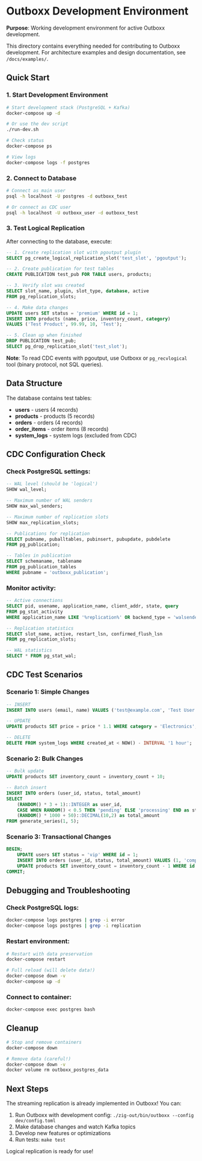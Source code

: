 # Outboxx Development Environment

**Purpose**: Working development environment for active Outboxx development.

This directory contains everything needed for contributing to Outboxx development. For architecture examples and design documentation, see `/docs/examples/`.

## Quick Start

### 1. Start Development Environment

```bash
# Start development stack (PostgreSQL + Kafka)
docker-compose up -d

# Or use the dev script
./run-dev.sh

# Check status
docker-compose ps

# View logs
docker-compose logs -f postgres
```

### 2. Connect to Database

```bash
# Connect as main user
psql -h localhost -U postgres -d outboxx_test

# Or connect as CDC user
psql -h localhost -U outboxx_user -d outboxx_test
```

### 3. Test Logical Replication

After connecting to the database, execute:

```sql
-- 1. Create replication slot with pgoutput plugin
SELECT pg_create_logical_replication_slot('test_slot', 'pgoutput');

-- 2. Create publication for test tables
CREATE PUBLICATION test_pub FOR TABLE users, products;

-- 3. Verify slot was created
SELECT slot_name, plugin, slot_type, database, active
FROM pg_replication_slots;

-- 4. Make data changes
UPDATE users SET status = 'premium' WHERE id = 1;
INSERT INTO products (name, price, inventory_count, category)
VALUES ('Test Product', 99.99, 10, 'Test');

-- 5. Clean up when finished
DROP PUBLICATION test_pub;
SELECT pg_drop_replication_slot('test_slot');
```

**Note**: To read CDC events with pgoutput, use Outboxx or `pg_recvlogical` tool (binary protocol, not SQL queries).

## Data Structure

The database contains test tables:

- **users** - users (4 records)
- **products** - products (5 records)
- **orders** - orders (4 records)
- **order_items** - order items (8 records)
- **system_logs** - system logs (excluded from CDC)

## CDC Configuration Check

### Check PostgreSQL settings:

```sql
-- WAL level (should be 'logical')
SHOW wal_level;

-- Maximum number of WAL senders
SHOW max_wal_senders;

-- Maximum number of replication slots
SHOW max_replication_slots;

-- Publications for replication
SELECT pubname, puballtables, pubinsert, pubupdate, pubdelete
FROM pg_publication;

-- Tables in publication
SELECT schemaname, tablename
FROM pg_publication_tables
WHERE pubname = 'outboxx_publication';
```

### Monitor activity:

```sql
-- Active connections
SELECT pid, usename, application_name, client_addr, state, query
FROM pg_stat_activity
WHERE application_name LIKE '%replication%' OR backend_type = 'walsender';

-- Replication statistics
SELECT slot_name, active, restart_lsn, confirmed_flush_lsn
FROM pg_replication_slots;

-- WAL statistics
SELECT * FROM pg_stat_wal;
```

## CDC Test Scenarios

### Scenario 1: Simple Changes

```sql
-- INSERT
INSERT INTO users (email, name) VALUES ('test@example.com', 'Test User');

-- UPDATE
UPDATE products SET price = price * 1.1 WHERE category = 'Electronics';

-- DELETE
DELETE FROM system_logs WHERE created_at < NOW() - INTERVAL '1 hour';
```

### Scenario 2: Bulk Changes

```sql
-- Bulk update
UPDATE products SET inventory_count = inventory_count + 10;

-- Batch insert
INSERT INTO orders (user_id, status, total_amount)
SELECT
    (RANDOM() * 3 + 1)::INTEGER as user_id,
    CASE WHEN RANDOM() < 0.5 THEN 'pending' ELSE 'processing' END as status,
    (RANDOM() * 1000 + 50)::DECIMAL(10,2) as total_amount
FROM generate_series(1, 5);
```

### Scenario 3: Transactional Changes

```sql
BEGIN;
    UPDATE users SET status = 'vip' WHERE id = 1;
    INSERT INTO orders (user_id, status, total_amount) VALUES (1, 'completed', 199.99);
    UPDATE products SET inventory_count = inventory_count - 1 WHERE id = 2;
COMMIT;
```

## Debugging and Troubleshooting

### Check PostgreSQL logs:

```bash
docker-compose logs postgres | grep -i error
docker-compose logs postgres | grep -i replication
```

### Restart environment:

```bash
# Restart with data preservation
docker-compose restart

# Full reload (will delete data!)
docker-compose down -v
docker-compose up -d
```

### Connect to container:

```bash
docker-compose exec postgres bash
```

## Cleanup

```bash
# Stop and remove containers
docker-compose down

# Remove data (careful!)
docker-compose down -v
docker volume rm outboxx_postgres_data
```

## Next Steps

The streaming replication is already implemented in Outboxx! You can:

1. Run Outboxx with development config: `./zig-out/bin/outboxx --config dev/config.toml`
2. Make database changes and watch Kafka topics
3. Develop new features or optimizations
4. Run tests: `make test`

Logical replication is ready for use!

